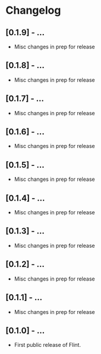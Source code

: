# Changelog

## [0.1.9] - ...
- Misc changes in prep for release

## [0.1.8] - ...
- Misc changes in prep for release

## [0.1.7] - ...
- Misc changes in prep for release

## [0.1.6] - ...
- Misc changes in prep for release

## [0.1.5] - ...
- Misc changes in prep for release

## [0.1.4] - ...
- Misc changes in prep for release

## [0.1.3] - ...
- Misc changes in prep for release

## [0.1.2] - ...
- Misc changes in prep for release

## [0.1.1] - ...
- Misc changes in prep for release

## [0.1.0] - ...
- First public release of Flint.

